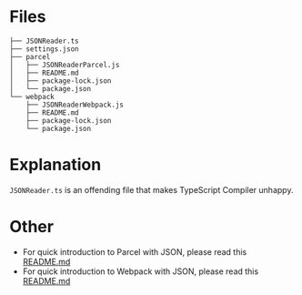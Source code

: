 # Files

```
├── JSONReader.ts
├── settings.json
├── parcel
│   ├── JSONReaderParcel.js
│   ├── README.md
│   ├── package-lock.json
│   └── package.json
└── webpack
    ├── JSONReaderWebpack.js
    ├── README.md
    ├── package-lock.json
    └── package.json
```

# Explanation

`JSONReader.ts` is an offending file that makes TypeScript Compiler unhappy.

# Other

- For quick introduction to Parcel with JSON, please read this [README.md](./parcel/README.md) 
- For quick introduction to Webpack with JSON, please read this [README.md](./webpack/README.md) 
